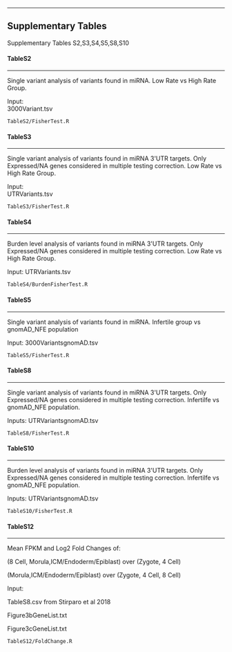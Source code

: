 *** 
## Supplementary Tables

Supplementary Tables S2,S3,S4,S5,S8,S10


#### TableS2 
***

Single variant analysis of variants found in miRNA. Low Rate vs High Rate Group.

Input:  
3000Variant.tsv

``` 
TableS2/FisherTest.R 
``` 


#### TableS3
***

Single variant analysis of variants found in miRNA 3'UTR targets. Only Expressed/NA genes considered in multiple testing correction. Low Rate vs High Rate Group.

Input:  
UTRVariants.tsv

``` 
TableS3/FisherTest.R
``` 


#### TableS4
***

Burden level analysis of variants found in miRNA 3'UTR targets. Only Expressed/NA genes considered in multiple testing correction. Low Rate vs High Rate Group.

Input: 
UTRVariants.tsv

```  
TableS4/BurdenFisherTest.R
``` 

#### TableS5
***

Single variant analysis of variants found in miRNA. Infertile group vs gnomAD_NFE population

Input: 
3000VariantsgnomAD.tsv

``` 
TableS5/FisherTest.R
``` 

#### TableS8
***
Single variant analysis of variants found in miRNA 3'UTR targets. Only Expressed/NA genes considered in multiple testing correction. Infertilfe vs gnomAD_NFE population.

Inputs: 
UTRVariantsgnomAD.tsv

``` 
TableS8/FisherTest.R
``` 
#### TableS10
***
Burden level analysis of variants found in miRNA 3'UTR targets. Only Expressed/NA genes considered in multiple testing correction. Infertilfe vs gnomAD_NFE population.

Inputs: 
UTRVariantsgnomAD.tsv

``` 
TableS10/FisherTest.R
``` 

#### TableS12
***

Mean FPKM and Log2 Fold Changes of:

(8 Cell, Morula,ICM/Endoderm/Epiblast) over (Zygote, 4 Cell)

(Morula,ICM/Endoderm/Epiblast) over (Zygote, 4 Cell, 8 Cell)


Input: 

TableS8.csv from Stirparo et al 2018

Figure3bGeneList.txt

Figure3cGeneList.txt

```  
TableS12/FoldChange.R
``` 